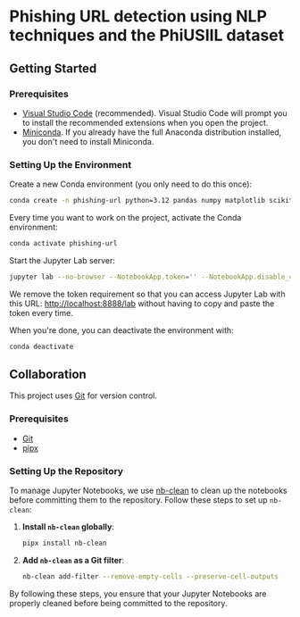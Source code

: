 # Phishing URL detection using NLP techniques and the PhiUSIIL dataset

## Getting Started

### Prerequisites

- [Visual Studio Code](https://code.visualstudio.com/) (recommended). Visual Studio Code will prompt you to install the recommended extensions when you open the project.
- [Miniconda](https://docs.conda.io/en/latest/miniconda.html). If you already have the full Anaconda distribution installed, you don't need to install Miniconda.

### Setting Up the Environment

Create a new Conda environment (you only need to do this once):

```bash
conda create -n phishing-url python=3.12 pandas numpy matplotlib scikit-learn jupyterlab
```

Every time you want to work on the project, activate the Conda environment:

```bash
conda activate phishing-url
```

Start the Jupyter Lab server:

```bash
jupyter lab --no-browser --NotebookApp.token='' --NotebookApp.disable_check_xsrf=True
```

We remove the token requirement so that you can access Jupyter Lab with this URL: <http://localhost:8888/lab> without having to copy and paste the token every time.

When you're done, you can deactivate the environment with:

```bash
conda deactivate
```

## Collaboration

This project uses [Git](https://git-scm.com/doc) for version control.

### Prerequisites

- [Git](https://git-scm.com/doc)
- [pipx](https://github.com/pypa/pipx)

### Setting Up the Repository

To manage Jupyter Notebooks, we use [nb-clean](https://github.com/srstevenson/nb-clean) to clean up the notebooks before committing them to the repository. Follow these steps to set up `nb-clean`:

1. **Install `nb-clean` globally**:
    ```bash
    pipx install nb-clean
    ```

2. **Add `nb-clean` as a Git filter**:
    ```bash
    nb-clean add-filter --remove-empty-cells --preserve-cell-outputs
    ```

By following these steps, you ensure that your Jupyter Notebooks are properly cleaned before being committed to the repository.
